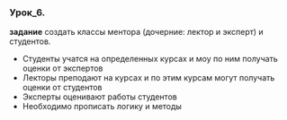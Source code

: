 ### Урок_6.
__задание__ создать классы ментора (дочерние: лектор и эксперт) и студентов.
- Студенты учатся на определенных курсах и моу по ним получать оценки от экспертов
- Лекторы преподают на курсах и по этим курсам могут получать оценки от студентов
- Эксперты оценивают работы студентов
- Необходимо прописать логику и методы